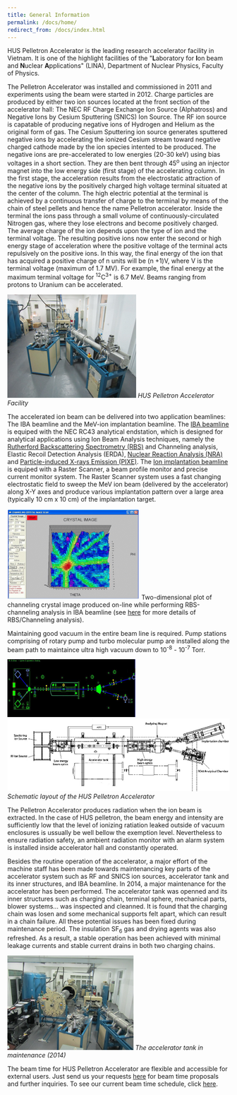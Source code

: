 ```yaml
---
title: General Information
permalink: /docs/home/
redirect_from: /docs/index.html
---
```



HUS Pelletron Accelerator is the leading research accelerator facility in Vietnam. It is one of the highlight facilities of the "**L**aboratory for **I**on beam and **N**uclear **A**pplications" (LINA), Department of Nuclear Physics, Faculty of Physics.

The Pelletron Accelerator was installed and commissioned in 2011 and experiments using the beam were started in 2012. Charge particles are produced by either two ion sources located at the front section of the accelerator hall: The NEC RF Charge Exchange Ion Source (Alphatross) and Negative Ions by Cesium Sputtering (SNICS) Ion Source. The RF ion source is capatable of producing negative ions of Hydrogen and Helium as the original form of gas. The Cesium Sputtering ion source generates sputtered negative ions by accelerating the ionized Cesium stream toward negative charged cathode made by the ion species intented to be produced. The negative ions are pre-accelerated to low energies (20-30 keV) using bias voltages in a short section. They are then bent through 45<sup>o</sup> using an injector magnet into the low energy side (first stage) of the accelerating column. In the first stage, the acceleration results from the electrostatic attraction of the negative ions by the positively charged high voltage terminal situated at the center of the column. The high electric potential at the terminal is achieved by a continuous transfer of charge to the terminal by means of the chain of steel pellets and hence the name Pelletron accelerator. Inside the terminal the ions pass through a small volume of continuously-circulated Nitrogen gas, where they lose electrons and become positively charged. The average charge of the ion depends upon the type of ion and the terminal voltage. The resulting positive ions now enter the second or high energy stage of acceleration where the positive voltage of the terminal acts repulsively on the positive ions. In this way, the final energy of the ion that has acquired a positive charge of n units will be (n +1)V, where V is the terminal voltage (maximum of 1.7 MV). For example, the final energy at the maximum terminal voltage for <sup>12</sup>C<sup>3+</sup> is 6.7 MeV. Beams ranging from protons to Uranium can be accelerated. 

![Photo of HUS Accelerator](/Photos/accel1.png)
*HUS Pelletron Accelerator Facility*

The accelerated ion beam can be delivered into two application beamlines: The IBA beamline and the MeV-ion implantation beamline. The <a href="https://maygiatoc.com/docs/implantbeamline/">IBA beamline</a> is equiped with the NEC RC43 analytical endstation, which is designed for analytical applications using Ion Beam Analysis techniques, namely the <a href="https://maygiatoc.com/docs/rbs/">Rutherford Backscattering Spectrometry (RBS)</a> and Channeling analysis, Elastic Recoil Detection Analysis (ERDA), <a href="https://maygiatoc.com/docs/nuclear/">Nuclear Reaction Analysis (NRA)</a> and <a href="https://maygiatoc.com/docs/pixe/">Particle-induced X-rays Emission (PIXE)</a>. The <a href="https://maygiatoc.com/docs/ibabeamline/">Ion implantation beamline</a> is equiped with a Raster Scanner, a beam profile monitor and precise current monitor system. The Raster Scanner system uses a fast changing electrostatic field to sweep the MeV ion beam (delivered by the accelerator) along X-Y axes and produce various implantation pattern over a large area (typically 10 cm x 10 cm) of the implantation target.

![Crystal Channeling](/Photos/accel2c.png)
Two-dimensional plot of channeling crystal image produced on-line while performing RBS-channeling analysis in IBA beamline (see <a href="https://maygiatoc.com/docs/rbs/">here</a> for more details of RBS/Channeling analysis).

Maintaining good vacuum in the entire beam line is required.  Pump stations comprising of rotary pump and turbo molecular pump are installed along the beam path to maintaince ultra high vacuum down to 10<sup>-8</sup> - 10<sup>-7</sup> Torr.

![Schematic layout of HUS Pelletron Accelerator displayed in control computer](/Photos/accel2.png)
![Schematic layout of HUS Pelletron Accelerator](/Photos/accel2b.jpg)
*Schematic layout of the HUS Pelletron Accelerator*

The Pelletron Accelerator produces radiation when the ion beam is extracted. In the case of HUS pelletron, the beam energy and intensity are sufficiently low that the level of ionizing ratiation leaked outside of vacuum enclosures is ussually be well bellow the exemption level. Nevertheless to ensure radiation safety, an ambient radiation monitor with an alarm system is installed inside accelerator hall and constantly operated.

Besides the routine operation of the accelerator, a major effort of the machine staff has been made towards maintenancing key parts of the accelerator system such as RF and SNICS ion sources, accelerator tank and its inner structures, and IBA beamline. In 2014, a major maintenance for the accelerator has been performed. The accelerator tank was openned and its inner structures such as charging chain, terminal sphere, mechanical parts, blower systems... was inspected and cleanned. It is found that the charging chain was losen and some mechanical supports felt apart, which can result in a chain failure. All these potential issues has been fixed during maintenance period. The insulation SF<sub>6</sub> gas and drying agents was also refreshed.  As a result, a stable operation has been achieved with minimal leakage currents and stable current drains in both two charging chains.

![Accelerator Tank in maintenance](/Photos/accel3.png)
*The accelerator tank in maintenance (2014)*

The beam time for HUS Pelletron Accelerator are flexible and accessible for external users. Just send us your requests <a href="https://maygiatoc.com/docs/contact/">here</a> for beam time proposals and further inquiries. To see our current beam time schedule, click <a href="https://maygiatoc.com/docs/beamtime/">here</a>.

